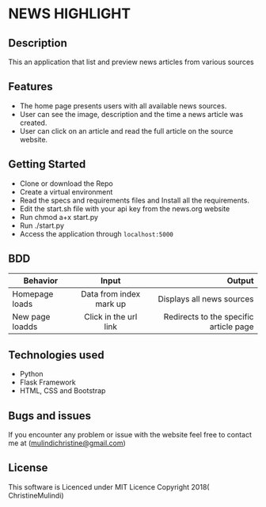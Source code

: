 # NEWS HIGHLIGHT

## Description

This an application that list and preview news articles from various sources


## Features
* The home page presents users with all available news sources.
* User can see the image, description and the time a news article was created.
* User can click on an article and read the full article on the source website.


## Getting Started

* Clone or download the Repo
* Create a virtual environment
* Read the specs and requirements files and Install all the requirements.
* Edit the start.sh file with your api key from the news.org website
* Run chmod a+x start.py
* Run ./start.py
*  Access the application through `localhost:5000`



## BDD

| Behavior                    | Input                         | Output                                     |
|-----------------------------|:----------------------------: | ------------------------------------------:|
| Homepage loads              |  Data from index mark up      |  Displays all news sources                 |
| New page loadds             |  Click in the url link        |  Redirects to the specific article page    |


## Technologies used

* Python
* Flask Framework
* HTML, CSS and Bootstrap


## Bugs and issues

If you encounter any problem or issue with the website feel free to contact me at (mulindichristine@gmail.com)

## License

This software is Licenced under MIT Licence
Copyright 2018( ChristineMulindi)